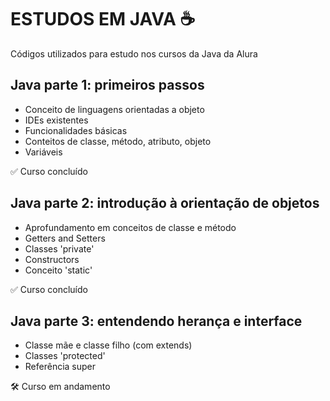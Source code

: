# ESTUDOS EM JAVA ☕

Códigos utilizados para estudo nos cursos da Java da Alura

## Java parte 1: primeiros passos
* Conceito de linguagens orientadas a objeto
* IDEs existentes
* Funcionalidades básicas
* Conteitos de classe, método, atributo, objeto
* Variáveis

✅ Curso concluído


## Java parte 2: introdução à orientação de objetos
* Aprofundamento em conceitos de classe e método
* Getters and Setters
* Classes 'private'
* Constructors
* Conceito 'static'

✅ Curso concluído


## Java parte 3: entendendo herança e interface
* Classe mãe e classe filho (com extends)
* Classes 'protected'
* Referência super

🛠️ Curso em andamento
